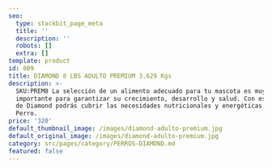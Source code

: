 ```yaml
---
seo:
  type: stackbit_page_meta
  title: ''
  description: ''
  robots: []
  extra: []
template: product
id: 009
title: DIAMOND 8 LBS ADULTO PREMIUM 3.629 Kgs
description: >-
  SKU:PREM8 La selección de un alimento adecuado para tu mascota es muy
  importante para garantizar su crecimiento, desarrollo y salud. Con esta opción
  de Diamond podrás cubrir las necesidades nutricionales y energéticas de tu
  Perro.
price: '320'
default_thumbnail_image: /images/diamond-adulto-premium.jpg
default_original_image: /images/diamond-adulto-premium.jpg
category: src/pages/category/PERROS-DIAMOND.md
featured: false
---
```

